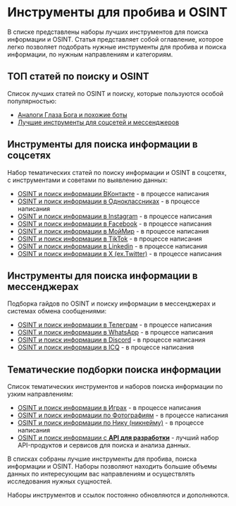 # Инструменты для пробива и OSINT
В списке представлены наборы лучших инструментов для поиска информации и OSINT. Статья представляет собой оглавление, которое легко позволяет подобрать нужные инструменты для пробива и поиска информации, по нужным направлениям и категориям.

## ТОП статей по поиску и OSINT
Список лучших статей по OSINT и поиску, которые пользуются особой популярностью:
* [Аналоги Глаза Бога и похожие боты](https://github.com/OSINT-searcher/analogi_Glaza_Boga)
* [Лучшие инструменты для соцсетей и мессенджеров](https://github.com/OSINT-searcher/probiv_socsetei_i_messengerov)

## Инструменты для поиска информации в соцсетях
Набор тематических статей по поиску информации и OSINT в соцсетях, с инструментами и советами по выявлению данных:
* [OSINT и поиск информации ВКонтакте]() - в процессе написания
* [OSINT и поиск информации в Одноклассниках]() - в процессе написания
* [OSINT и поиск информации в Instagram]() - в процессе написания
* [OSINT и поиск информации в Facebook]() - в процессе написания
* [OSINT и поиск информации в МойМир]() - в процессе написания
* [OSINT и поиск информации в TikTok]() - в процессе написания
* [OSINT и поиск информации в Linkedin]() - в процессе написания
* [OSINT и поиск информации в X (ex.Twitter)]() - в процессе написания

## Инструменты для поиска информации в мессенджерах
Подборка гайдов по OSINT и поиску информации в мессенджерах и системах обмена сообщениями:
* [OSINT и поиск информации в Телеграм]() - в процессе написания
* [OSINT и поиск информации в WhatsApp]() - в процессе написания
* [OSINT и поиск информации в Discord]() - в процессе написания
* [OSINT и поиск информации в ICQ]() - в процессе написания

## Тематические подборки поиска информации
Список тематических инструментов и наборов поиска информации по узким направлениям:
* [OSINT и поиск информации в Играх]() - в процессе написания
* [OSINT и поиск информации по Фотографиям]() - в процессе написания
* [OSINT и поиск информации по Нику (никнейму)]() - в процессе написания
* [OSINT и поиск информации с **API для разработки**](https://github.com/OSINT-searcher/poisk_informacii_s_API) - лучший набор API-продуктов и сервисов для поиска и анализа данных.

В списках собраны лучшие инструменты для пробива, поиска информации и OSINT. Наборы позволяют находить большие объемы данных по интересующим вас направлениям и осуществлять исследования нужных сущностей.

Наборы инструментов и ссылок постоянно обновляются и дополняются.
